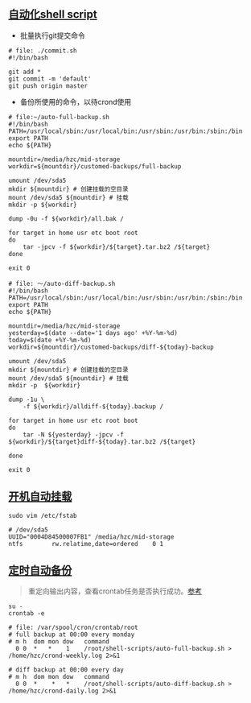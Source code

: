 ## [自动化shell script][1]
* 批量执行git提交命令  
	
```
# file: ./commit.sh
#!/bin/bash

git add *
git commit -m 'default'
git push origin master

```

* 备份所使用的命令，以待crond使用  
	
```
# file:~/auto-full-backup.sh
#!/bin/bash
PATH=/usr/local/sbin:/usr/local/bin:/usr/sbin:/usr/bin:/sbin:/bin
export PATH
echo ${PATH}

mountdir=/media/hzc/mid-storage
workdir=${mountdir}/customed-backups/full-backup

umount /dev/sda5
mkdir ${mountdir} # 创建挂载的空目录  
mount /dev/sda5 ${mountdir} # 挂载  
mkdir -p ${workdir}

dump -0u -f ${workdir}/all.bak / 

for target in home usr etc boot root
do
    tar -jpcv -f ${workdir}/${target}.tar.bz2 /${target}
done

exit 0

```

```
# file: ～/auto-diff-backup.sh
#!/bin/bash
PATH=/usr/local/sbin:/usr/local/bin:/usr/sbin:/usr/bin:/sbin:/bin
export PATH
echo ${PATH}

mountdir=/media/hzc/mid-storage
yesterday=$(date --date='1 days ago' +%Y-%m-%d)
today=$(date +%Y-%m-%d)
workdir=${mountdir}/customed-backups/diff-${today}-backup

umount /dev/sda5
mkdir ${mountdir} # 创建挂载的空目录
mount /dev/sda5 ${mountdir} # 挂载  
mkdir -p  ${workdir}

dump -1u \
    -f ${workdir}/alldiff-${today}.backup / 

for target in home usr etc root boot
do
    tar -N ${yesterday} -jpcv -f ${workdir}/${target}diff-${today}.tar.bz2 /${target}    
    
done

exit 0
```


## [开机自动挂载][2]
```
sudo vim /etc/fstab

# /dev/sda5 
UUID="0004D84500007FB1" /media/hzc/mid-storage
ntfs        rw.relatime,date=ordered    0 1

```


## [定时自动备份][3]
> 重定向输出内容，查看crontab任务是否执行成功。[参考](http://blog.csdn.net/ithomer/article/details/6817019)  

```
su -
crontab -e   

# file: /var/spool/cron/crontab/root
# full backup at 00:00 every monday  
# m h  dom mon dow   command
  0 0  *   *    1    /root/shell-scripts/auto-full-backup.sh > /home/hzc/crond-weekly.log 2>&1

# diff backup at 00:00 every day
# m h  dom mon dow   command
  0 0  *    *   *    /root/shell-scripts/auto-diff-backup.sh > /home/hzc/crond-daily.log 2>&1 

```





[1]: http://linux.vbird.org/linux_basic/0340bashshell-scripts.php

[2]: http://linux.vbird.org/linux_basic/0230filesystem.php#bootup

[3]: http://linux.vbird.org/linux_basic/0430cron.php#whatiscron_type




